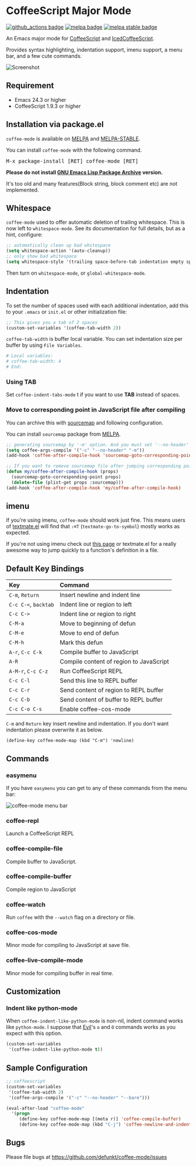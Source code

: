 CoffeeScript Major Mode
=======================
[![github_actions badge][github-actions-badge]][github-actions-link] [![melpa badge][melpa-badge]][melpa-link] [![melpa stable badge][melpa-stable-badge]][melpa-stable-link]

An Emacs major mode for [CoffeeScript][cs] and [IcedCoffeeScript][ics].

Provides syntax highlighting, indentation support, imenu support,
a menu bar, and a few cute commands.

![Screenshot](image/coffee-mode.png)


## Requirement

- Emacs 24.3 or higher
- CoffeeScript 1.9.3 or higher


## Installation via package.el

`coffee-mode` is available on [MELPA][melpa] and [MELPA-STABLE][melpa-stable].

You can install `coffee-mode` with the following command.

<kbd>M-x package-install [RET] coffee-mode [RET]</kbd>

**Please do not install [GNU Emacs Lisp Package Archive][elpa] version.**

It's too old and many features(Block string, block comment etc) are not implemented.

## Whitespace

`coffee-mode` used to offer automatic deletion of trailing whitespace.
This is now left to `whitespace-mode`. See its documentation for full
details, but as a hint, configure:

```lisp
;; automatically clean up bad whitespace
(setq whitespace-action '(auto-cleanup))
;; only show bad whitespace
(setq whitespace-style '(trailing space-before-tab indentation empty space-after-tab))
```

Then turn on `whitespace-mode`, or `global-whitespace-mode`.


## Indentation

To set the number of spaces used with each additional indentation, add this to your `.emacs` or
`init.el` or other initialization file:

```lisp
;; This gives you a tab of 2 spaces
(custom-set-variables '(coffee-tab-width 2))
```

`coffee-tab-width` is buffer local variable. You can set indentation size
per buffer by using `File Variables`.

```coffee
# Local variables:
# coffee-tab-width: 4
# End:
```

### Using TAB

Set `coffee-indent-tabs-mode` t if you want to use **TAB** instead of spaces.


### Move to corresponding point in JavaScript file after compiling

You can archive this with [sourcemap](https://github.com/syohex/emacs-sourcemap) and
following configuration.

You can install `sourcemap` package from [MELPA][melpa].

```lisp
;; generating sourcemap by '-m' option. And you must set '--no-header' option
(setq coffee-args-compile '("-c" "--no-header" "-m"))
(add-hook 'coffee-after-compile-hook 'sourcemap-goto-corresponding-point)

;; If you want to remove sourcemap file after jumping corresponding point
(defun my/coffee-after-compile-hook (props)
  (sourcemap-goto-corresponding-point props)
  (delete-file (plist-get props :sourcemap)))
(add-hook 'coffee-after-compile-hook 'my/coffee-after-compile-hook)
```

## imenu

If you're using imenu, `coffee-mode` should work just fine. This
means users of [textmate.el][tm] will find that `⇧⌘T`
(`textmate-go-to-symbol`) mostly works as expected.

If you're not using imenu check out [this page][im] or textmate.el for
a really awesome way to jump quickly to a function's definition in a
file.

## Default Key Bindings

| Key                  | Command                                 |
|:---------------------|:----------------------------------------|
| `C-m`, `Return`      | Insert newline and indent line          |
| `C-c C-<`, `backtab` | Indent line or region to left           |
| `C-c C->`            | Indent line or region to right          |
| `C-M-a`              | Move to beginning of defun              |
| `C-M-e`              | Move to end of defun                    |
| `C-M-h`              | Mark this defun                         |
| `A-r`, `C-c C-k`     | Compile buffer to JavaScript            |
| `A-R`                | Compile content of region to JavaScript |
| `A-M-r`, `C-c C-z`   | Run CoffeeScript REPL                   |
| `C-c C-l`            | Send this line to REPL buffer           |
| `C-c C-r`            | Send content of region to REPL buffer   |
| `C-c C-b`            | Send content of buffer to REPL buffer   |
| `C-c C-o C-s`        | Enable coffee-cos-mode                  |

`C-m` and `Return` key insert newline and indentation. If you don't want indentation please overwrite it as below.

``` emacs-lisp
(define-key coffee-mode-map (kbd "C-m") 'newline)
```


## Commands

### easymenu

If you have `easymenu` you can get to any of these commands from the
menu bar:

![coffee-mode menu bar](http://img.skitch.com/20100308-tt5yn51h2jww2pmjqaawed6eq8.png)

### coffee-repl

Launch a CoffeeScript REPL

### coffee-compile-file

Compile buffer to JavaScript.

### coffee-compile-buffer

Compile region to JavaScript

### coffee-watch

Run `coffee` with the `--watch` flag on a directory or file.

### coffee-cos-mode

Minor mode for compiling to JavaScript at save file.

### coffee-live-compile-mode

Minor mode for compiling buffer in real time.


## Customization

### Indent like python-mode

When `coffee-indent-like-python-mode` is non-nil, indent command works like `python-mode`.
I suppose that [Evil](https://bitbucket.org/lyro/evil/wiki/Home)'s `o` and `O` commands
works as you expect with this option.

```lisp
(custom-set-variables
 '(coffee-indent-like-python-mode t))
```

## Sample Configuration

```lisp
;; coffeescript
(custom-set-variables
 '(coffee-tab-width 2)
 '(coffee-args-compile '("-c" "--no-header" "--bare")))

(eval-after-load "coffee-mode"
  '(progn
     (define-key coffee-mode-map [(meta r)] 'coffee-compile-buffer)
     (define-key coffee-mode-map (kbd "C-j") 'coffee-newline-and-indent)))
```


## Bugs

Please file bugs at <https://github.com/defunkt/coffee-mode/issues>

[cs]: http://jashkenas.github.com/coffee-script/
[ics]: http://maxtaco.github.com/coffee-script/
[tm]: https://github.com/defunkt/textmate.el
[im]: http://chopmo.blogspot.com/2008/09/quickly-jumping-to-symbols.html
[elpa]: https://elpa.gnu.org/
[melpa]: https://melpa.org/
[melpa-stable]: https://stable.melpa.org/
[github-actions-badge]: https://github.com/defunk/coffee-mode/workflows/CI/badge.svg
[github-actions-link]: https://github.com/defunk/coffee-mode/actions
[melpa-link]: https://melpa.org/#/coffee-mode
[melpa-stable-link]: https://stable.melpa.org/#/coffee-mode
[melpa-badge]: https://melpa.org/packages/coffee-mode-badge.svg
[melpa-stable-badge]: https://stable.melpa.org/packages/coffee-mode-badge.svg
